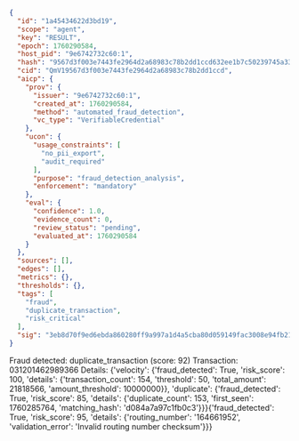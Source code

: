 ```json
{
  "id": "1a45434622d3bd19",
  "scope": "agent",
  "key": "RESULT",
  "epoch": 1760290584,
  "host_pid": "9e6742732c60:1",
  "hash": "9567d3f003e7443fe2964d2a68983c78b2dd1ccd632ee1b7c50239745a33862b",
  "cid": "QmV19567d3f003e7443fe2964d2a68983c78b2dd1ccd",
  "aicp": {
    "prov": {
      "issuer": "9e6742732c60:1",
      "created_at": 1760290584,
      "method": "automated_fraud_detection",
      "vc_type": "VerifiableCredential"
    },
    "ucon": {
      "usage_constraints": [
        "no_pii_export",
        "audit_required"
      ],
      "purpose": "fraud_detection_analysis",
      "enforcement": "mandatory"
    },
    "eval": {
      "confidence": 1.0,
      "evidence_count": 0,
      "review_status": "pending",
      "evaluated_at": 1760290584
    }
  },
  "sources": [],
  "edges": [],
  "metrics": {},
  "thresholds": {},
  "tags": [
    "fraud",
    "duplicate_transaction",
    "risk_critical"
  ],
  "sig": "3eb8d70f9ed6ebda860280ff9a997a1d4a5cba80d059149fac3008e94fb21a45"
}
```

Fraud detected: duplicate_transaction (score: 92)
Transaction: 031201462989366
Details: {'velocity': {'fraud_detected': True, 'risk_score': 100, 'details': {'transaction_count': 154, 'threshold': 50, 'total_amount': 21818566, 'amount_threshold': 10000000}}, 'duplicate': {'fraud_detected': True, 'risk_score': 85, 'details': {'duplicate_count': 153, 'first_seen': 1760285764, 'matching_hash': 'd084a7a97c1fb0c3'}}}{'fraud_detected': True, 'risk_score': 95, 'details': {'routing_number': '164661952', 'validation_error': 'Invalid routing number checksum'}}}